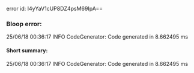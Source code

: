 error id: I4yYaV1cUP8DZ4psM69IpA==
### Bloop error:

25/06/18 00:36:17 INFO CodeGenerator: Code generated in 8.662495 ms
#### Short summary: 

25/06/18 00:36:17 INFO CodeGenerator: Code generated in 8.662495 ms